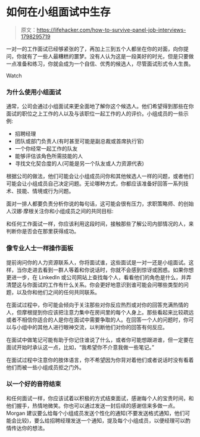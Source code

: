 # 如何在小组面试中生存

> 原文：<https://lifehacker.com/how-to-survive-panel-job-interviews-1798295719>

一对一的工作面试已经够紧张的了，再加上三到五个人都坐在你的对面，向你提问，你就有了一些人最糟糕的噩梦。没有人认为这是一段美好的时光，但是只要做一点准备和练习，你就会成为一个自信、优秀的候选人，尽管面试形式令人生畏。

Watch

### 为什么使用小组面试

通常，公司会通过小组面试来更全面地了解你这个候选人。他们希望得到那些在你面试的职位之上工作的人以及与该职位一起工作的人的评价。小组成员的一些示例:

*   招聘经理
*   团队或部门负责人(有时甚至可能是副总裁或首席执行官)
*   一个你经常一起工作的队友
*   能够评估该角色所需技能的人
*   寻找文化契合度的人(可能是另一个队友或人力资源代表)

根据公司的做法，他们可能会让小组成员问你和其他候选人一样的问题，或者他们可能会让小组成员自己决定问题。无论哪种方式，你都应该准备好回答一系列技术、技能、情境或行为问题。

面对一排人都要负责分析你说的每句话，这可能会很有压力，求职策略师、的创始人汉娜·摩根关注你和小组成员之间的共同目标:

和任何工作面试一样，你应该利用这段时间，接触那些了解公司内部情况的人，来判断你是否会在那里获得成功。

### 像专业人士一样操作面板

提前询问你的人力资源联系人，你将面试谁，这些面试是一对一还是小组面试。这样，当你走进去看到一群人等着和你说话时，你就不会感到惊讶或困惑。如果你想更进一步，在 LinkedIn 或公司网站上查找每个人，看看他们的角色是什么，并弄清楚这与你面试的工作有什么关系。你会更好地意识到谁可能会问哪些类型的问题，以及你和他们之间的任何共同联系。

在面试过程中，你可能会倾向于关注那些对你反应热烈或对你的回答充满热情的人，但摩根提到你应该把注意力集中在房间里的每个人身上。那些看起来比较疏远或者不相信你适合的人是你在面试中需要争取的人。在回答一个人的问题时，你可以与小组中的其他人进行眼神交流，以判断他们对你的回答有何反应。

在面试中做笔记可能有助于你记住谁说了什么，或者你可能想跟进谁，但一定要在面试开始时承认这一点，比如，“我希望你不介意我做一些笔记。”

在面试过程中注意你的肢体语言，你不希望因为你背对着他们或者说话时没有看着他们而被一些小组成员拒之门外。

### 以一个好的音符结束

和任何面试一样，你应该试着以积极的方式结束面试，感谢每个人的宝贵时间，和他们握手，热情地微笑。你也可以通过发送一封后续的感谢信来多做一点。Morgan 建议要么给每个小组成员发送个性化的通知(不要发送格式通知，他们可能会比较)，要么给招聘经理发送一个通知，提及每个小组成员，以便经理可以酌情传达你的想法。